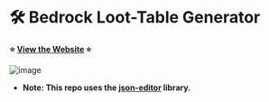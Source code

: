 # 🛠 Bedrock Loot-Table Generator

**⭐ [View the Website](https://hopper.bedrock.dev/) ⭐**

![image](https://user-images.githubusercontent.com/18729296/141279899-32898eaf-5db3-4621-aabc-4678e51649ea.png)

- **Note: This repo uses the [json-editor](https://github.com/json-editor/json-editor) library.**

